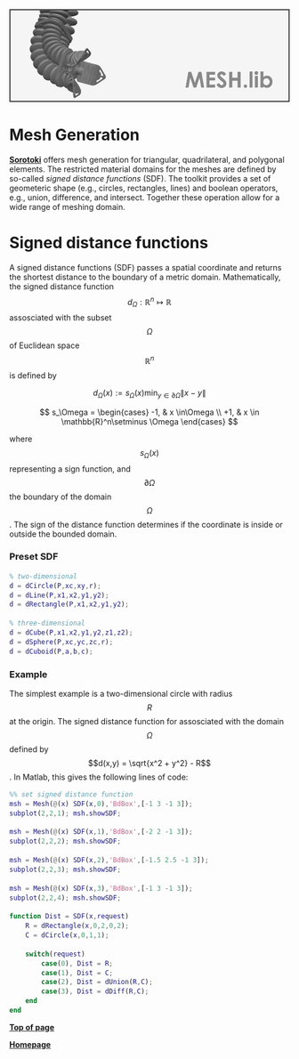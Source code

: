 <script src="https://cdn.mathjax.org/mathjax/latest/MathJax.js?config=TeX-AMS-MML_HTMLorMML" type="text/javascript"></script> 
<div align="center"> <img src="./src/mesh.png" width="650"> </div>

# Mesh Generation
[**Sorotoki**](https://bjcaasenbrood.github.io/SorotokiCode/) offers mesh generation for triangular, quadrilateral, and polygonal elements. The restricted material domains for the meshes are defined by so-called *signed distance functions* (SDF). The toolkit provides a set of geometeric shape (e.g., circles, rectangles, lines) and boolean operators, e.g., union, difference, and intersect. Together these operation allow for a wide range of meshing domain. 

# Signed distance functions
A signed distance functions (SDF) passes a spatial coordinate and returns the shortest distance to the boundary of a metric domain. Mathematically, the signed distance function $$d_\Omega: \mathbb{R}^n \mapsto \mathbb{R}$$ assosciated with the subset $$\Omega$$ of Euclidean space $$\mathbb{R}^n$$ is defined by

$$ d_\Omega(x) := s_\Omega(x) \min_{y \in \partial \Omega} \lVert x - y \rVert$$ 

$$ s_\Omega = 
\begin{cases}
-1, & x \in\Omega \\
+1, & x \in \mathbb{R}^n\setminus \Omega
\end{cases}
$$

where $$s_\Omega(x)$$ representing a sign function, and $$\partial \Omega$$ the boundary of the domain $$\Omega$$. The sign of the distance function determines if the coordinate is inside or outside the bounded domain. 

### Preset SDF

```matlab
% two-dimensional
d = dCircle(P,xc,xy,r);
d = dLine(P,x1,x2,y1,y2);
d = dRectangle(P,x1,x2,y1,y2);

% three-dimensional
d = dCube(P,x1,x2,y1,y2,z1,z2);
d = dSphere(P,xc,yc,zc,r);
d = dCuboid(P,a,b,c);

```

### Example
The simplest example is a two-dimensional circle with radius $$R$$ at the origin. The signed distance function for assosciated with the domain $$\Omega$$ defined by $$d(x,y) = \sqrt{x^2 + y^2} - R$$. In Matlab, this gives the following lines of code:

```matlab
%% set signed distance function
msh = Mesh(@(x) SDF(x,0),'BdBox',[-1 3 -1 3]);
subplot(2,2,1); msh.showSDF;

msh = Mesh(@(x) SDF(x,1),'BdBox',[-2 2 -1 3]);
subplot(2,2,2); msh.showSDF;

msh = Mesh(@(x) SDF(x,2),'BdBox',[-1.5 2.5 -1 3]);
subplot(2,2,3); msh.showSDF;

msh = Mesh(@(x) SDF(x,3),'BdBox',[-1 3 -1 3]);
subplot(2,2,4); msh.showSDF;

function Dist = SDF(x,request)
    R = dRectangle(x,0,2,0,2);
    C = dCircle(x,0,1,1);

    switch(request)
        case(0), Dist = R;
        case(1), Dist = C;
        case(2), Dist = dUnion(R,C);
        case(3), Dist = dDiff(R,C);
    end
end
```

[**Top of page**](https://bjcaasenbrood.github.io/SorotokiCode/bin/Mesh.html)

[**Homepage**](https://bjcaasenbrood.github.io/SorotokiCode/)
